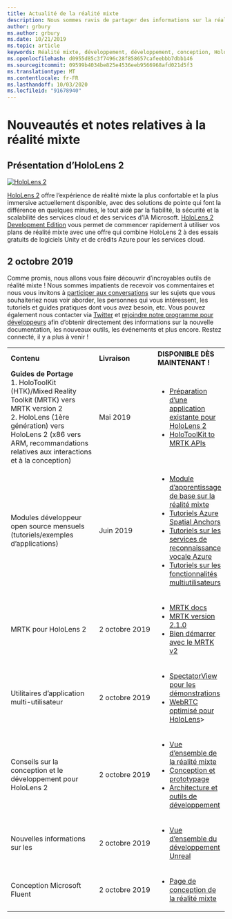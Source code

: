 ```yaml
---
title: Actualité de la réalité mixte
description: Nous sommes ravis de partager des informations sur la réalité mixte avec vous ! Nous sommes à l’écoute de vos commentaires et aimerions vous inviter à participer à la conversation.
author: grbury
ms.author: grbury
ms.date: 10/21/2019
ms.topic: article
keywords: Réalité mixte, développement, développement, conception, HoloLens, services Azure, Actualités, HoloLens 2
ms.openlocfilehash: d0955d85c3f7496c28f858657cafeebbb7dbb146
ms.sourcegitcommit: 09599b4034be825e4536eeb9566968afd021d5f3
ms.translationtype: MT
ms.contentlocale: fr-FR
ms.lasthandoff: 10/03/2020
ms.locfileid: "91678940"
---
```

# <a name="mixed-reality-news-and-notes"></a>Nouveautés et notes relatives à la réalité mixte

## <a name="introducing-hololens-2"></a>Présentation d’HoloLens 2

[![HoloLens 2](images/hololens2.jpg)](https://www.microsoft.com/hololens/hardware)

[HoloLens 2](https://www.microsoft.com/hololens/hardware) offre l’expérience de réalité mixte la plus confortable et la plus immersive actuellement disponible, avec des solutions de pointe qui font la différence en quelques minutes, le tout aidé par la fiabilité, la sécurité et la scalabilité des services cloud et des services d’IA Microsoft. [HoloLens 2 Development Edition](https://www.microsoft.com//hololens/developers) vous permet de commencer rapidement à utiliser vos plans de réalité mixte avec une offre qui combine HoloLens 2 à des essais gratuits de logiciels Unity et de crédits Azure pour les services cloud.

## <a name="october-2019"></a>2 octobre 2019

Comme promis, nous allons vous faire découvrir d’incroyables outils de réalité mixte ! Nous sommes impatients de recevoir vos commentaires et nous vous invitons à [participer aux conversations](https://holodevelopersslack.azurewebsites.net/) sur les sujets que vous souhaiteriez nous voir aborder, les personnes qui vous intéressent, les tutoriels et guides pratiques dont vous avez besoin, etc. Vous pouvez également nous contacter via [Twitter](https://twitter.com/MxdRealityDev) et [rejoindre notre programme pour développeurs](https://aka.ms/iwantmr) afin d’obtenir directement des informations sur la nouvelle documentation, les nouveaux outils, les événements et plus encore. Restez connecté, il y a plus à venir !

<table>
<tr>
<th style="width: 400px; text-align:left;">Contenu</th><th style="width: 125px; text-align:left;">Livraison</th><th style="width: 125px; text-align:left;">DISPONIBLE DÈS MAINTENANT !</th>
</tr> 
<tr>
<td><b>Guides de Portage</b> <br>1. HoloToolKit (HTK)/Mixed Reality Toolkit (MRTK) vers MRTK version 2
<br>2. HoloLens (1ère génération) vers HoloLens 2 (x86 vers ARM, recommandations relatives aux interactions et à la conception)
</td></td><td>Mai 2019</td><td> <ul><li><a href=https://docs.microsoft.com/windows/mixed-reality/mrtk-porting-guide>Préparation d’une application existante pour HoloLens 2</a><li><a href=https://microsoft.github.io/MixedRealityToolkit-Unity/Documentation/HTKToMRTKPortingGuide.html>HoloToolKit to MRTK APIs</a></td>
</tr>
<tr>
<td>Modules développeur open source mensuels (tutoriels/exemples d’applications)</td><td>Juin 2019</td><td> <ul><li><a href=https://docs.microsoft.com/windows/mixed-reality/mrlearning-base-ch1>Module d’apprentissage de base sur la réalité mixte</a><li><a href=https://docs.microsoft.com/windows/mixed-reality/mrlearning-asa-ch1>Tutoriels Azure Spatial Anchors</a><li><a href=https://docs.microsoft.com/windows/mixed-reality/mrlearning-speechsdk-ch1>Tutoriels sur les services de reconnaissance vocale Azure</a><li><a href=https://docs.microsoft.com/windows/mixed-reality/mrlearning-sharing(photon)-ch1>Tutoriels sur les fonctionnalités multiutilisateurs</a></td>
</tr>
<tr>
<td>MRTK pour HoloLens 2</td><td>2 octobre 2019</td><td> <ul><li><a href=https://microsoft.github.io/MixedRealityToolkit-Unity/Documentation/GettingStartedWithTheMRTK.html>MRTK docs</a><li><a href=https://github.com/Microsoft/MixedRealityToolkit-Unity/releases>MRTK version 2.1.0</a><li><a href=https://docs.microsoft.com/windows/mixed-reality/mrtk-getting-started>Bien démarrer avec le MRTK v2</a></td>
</tr>
<tr>
<td>Utilitaires d’application multi-utilisateur</td><td>2 octobre 2019</td><td> <ul><li><a href=https://docs.microsoft.com/windows/mixed-reality/spectator-view>SpectatorView pour les démonstrations</a><li><a href=https://github.com/microsoft/MixedReality-WebRTC>WebRTC optimisé pour HoloLens</a>></td>
</tr>
<tr>
<td>Conseils sur la conception et le développement pour HoloLens 2</td><td>2 octobre 2019</td><td> <ul><li><a href=https://docs.microsoft.com/windows/mixed-reality/>Vue d’ensemble de la réalité mixte</a><li><a href=https://docs.microsoft.com/windows/mixed-reality/design>Conception et prototypage</a><li><a href=https://docs.microsoft.com/windows/mixed-reality/development>Architecture et outils de développement</a></td>
</tr>
<tr>
  <td>Nouvelles informations sur les</td><td>2 octobre 2019</td><td> <ul><li><a href=https://docs.microsoft.com/windows/mixed-reality/unreal-development-overview>Vue d’ensemble du développement Unreal</a></td>
</tr>
<tr>
  <td>Conception Microsoft Fluent</td><td>2 octobre 2019</td><td> <ul><li><a href=https://www.microsoft.com/design/fluent/>Page de conception de la réalité mixte</a></td>
</tr>
</table>
